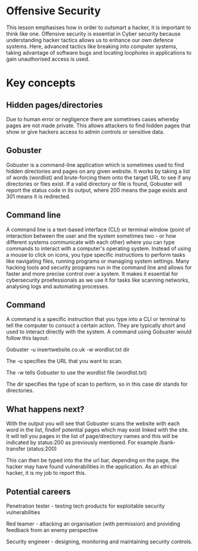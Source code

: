 # Offensive Security 
This lesson emphasises how in order to outsmart a hacker, it is important to think like one.
Offensive security is essential in Cyber security because understanding hacker tactics allows us to enhance our own defence systems. Here, advanced tactics like breaking into computer systems, taking advantage of software bugs and locating loopholes in applications to gain unauthorised access is used. 

# Key concepts 
## Hidden pages/directories 
Due to human error or negligence there are sometimes cases whereby pages are not made private. This allows attackers to find hidden pages that show or give hackers access to admin controls or sensitive data. 

## Gobuster 
Gobuster is a command-line application which is sometimes used to find hidden directories and pages on any given website. It works by taking a list of words (wordlist) and brute-forcing them onto the target URL to see if any directories or files exist. If a valid directory or file is found, Gobuster will report the status code in its output, where 200 means the page exists and 301 means it is redirected.

## Command line 
A command line is a text-based interface (CLI) or terminal window (point of interaction between the user and the system sometimes two - or how different systems communicate with each other) where you can type commands to interact with a computer's operating system. Instead of using a mouse to click on icons, you type specific instructions to perform tasks like navigating files, running programs or managiing system settings. Many hacking tools and security programs run in the command line and allows for faster and more precise control over a system. It makes it essential for cybersecurity proefessionals as we use it for tasks like scanning networks, analysing logs and automating processes. 

## Command
A command is a specific instruction that you type into a CLI or terminal to tell the computer to consuct a certain action. They are typically short and used to interact directly with the system. A command using Gobuster would follow this layout:

Gobuster -u insertwebsite.co.uk -w wordlist.txt dir 

The -u specifies the URL that you want to scan.

The -w tells Gobuster to use the wordlist file (wordlist.txt)

The dir specifies the type of scan to perform, so in this case dir stands for directories.

## What happens next?
With the output you will see that Gobuster scans the website with each word in the list, findinf potential pages which may exist linked with the site. It will tell you pages in the list of page/directory names and this will be indicated by status:200 as previously mentioned. For example /bank-transfer (status:200)

This can then be typed into the the url bar, depending on the page, the hacker may have found vulnerabilities in the application. As an ethical hacker, it is my job to report this. 

## Potential careers
Penetration tester - testing tech products for exploitable security vulnerabilities

Red teamer - attacking an organisation (with permission) and providing feedback from an enemy perspective 

Security engineer - designing, monitoring and maintaining security controls. 
